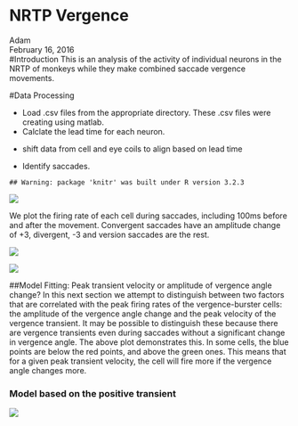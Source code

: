 # NRTP Vergence
Adam  
February 16, 2016  
#Introduction
This is an analysis of the activity of individual neurons in the NRTP of monkeys while they make combined saccade vergence movements. 

#Data Processing
* Load .csv files from the appropriate directory. These .csv files were creating using matlab.
* Calclate the lead time for each neuron.
+ shift data from cell and eye coils to align based on lead time
* Identify saccades.


```
## Warning: package 'knitr' was built under R version 3.2.3
```











![](NRTPanalysis_files/figure-docx/verg.fixations-1.png)

We plot the firing rate of each cell during saccades, including 100ms before and after the movement. Convergent saccades have an amplitude change of +3, divergent, -3 and version saccades are the rest. 



![](NRTPanalysis_files/figure-docx/verg.change-1.png)

![](NRTPanalysis_files/figure-docx/peak.verg.velocity-1.png)

##Model Fitting: Peak transient velocity or amplitude of vergence angle change?
In this next section we attempt to distinguish between two factors that are correlated with the peak firing rates of the vergence-burster cells: the amplitude of the vergence angle change and the peak velocity of the vergence transient. It may be possible to distinguish these because there are vergence transients even during saccades without a significant change in vergence angle. The above plot demonstrates this. In some cells, the blue points are below the red points, and above the green ones. This means that for a given peak transient velocity, the cell will fire more if the vergence angle changes more. 

### Model based on the positive transient


![](NRTPanalysis_files/figure-docx/plot.positive.trans.fit-1.png)
